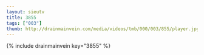 ```yaml
--- 
layout: sieutv
title: 3855
tags: ["003"]
thumb: http://drainmainvein.com/media/videos/tmb/000/003/855/player.jpg
---
```

{% include drainmainvein key="3855" %} 
